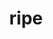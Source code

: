 ---
category: 4-letters
denotation: null
name: ripe
reference_link: https://www.etymonline.com/word/ripe
root_language: null
root_name: null
title: ripe
type: free
word_sums:
- respelling: ripe
  sum: 'Ripe + '
---